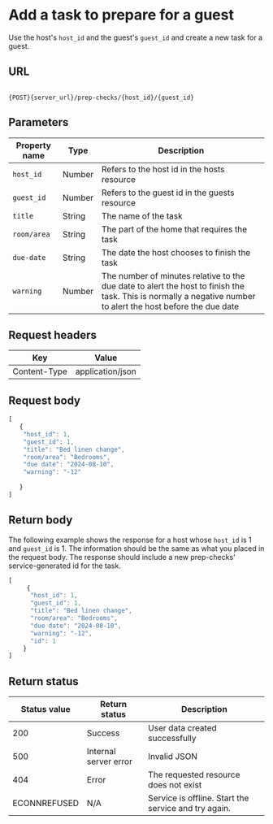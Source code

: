 # Add a task to prepare for a guest

Use the host's `host_id` and the guest's `guest_id` and create a new task for a guest.

## URL

```shell

{POST}{server_url}/prep-checks/{host_id}/{guest_id}
```

## Parameters

| Property name | Type | Description |
| ------------- | ----------- | ----------- |
| `host_id` | Number | Refers to the host id in the hosts resource |
| `guest_id` | Number |Refers to the guest id in the guests resource |
| `title` | String |The name of the task |
| `room/area` | String|The part of the home that requires the task |
| `due-date` | String | The date the host chooses to finish the task |
| `warning` | Number |The number of minutes relative to the due date to alert the host to finish the task. This is normally a negative number to alert the host before the due date |

## Request headers

| Key | Value |
|---|---|
| Content-Type | application/json |

## Request body

```js
[
   {
    "host_id": 1,
    "guest_id": 1,
    "title": "Bed linen change",
    "room/area": "Bedrooms",
    "due date": "2024-08-10",
    "warning": "-12"
        
   }
]
```

## Return body

The following example shows the response for a host whose `host_id` is 1 and `guest_id` is 1. The information should be the same as what you placed in the request body. The response should include a new prep-checks' service-generated id for the task.

```js
[
     {
      "host_id": 1,
      "guest_id": 1,
      "title": "Bed linen change",
      "room/area": "Bedrooms",
      "due date": "2024-08-10",
      "warning": "-12",
      "id": 1 
    }
]
```

## Return status

| Status value | Return status | Description |
| ------------- | ----------- | ----------- |
| 200 | Success | User data created successfully |
| 500 | Internal server error | Invalid JSON |
| 404 | Error | The requested resource does not exist |
| ECONNREFUSED | N/A | Service is offline. Start the service and try again. |
